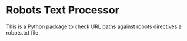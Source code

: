 # Robots Text Processor

This is a Python package to check URL paths against robots directives a robots.txt file.

